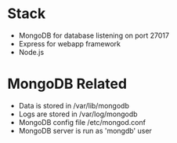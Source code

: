 # Stack
* MongoDB for database listening on port 27017
* Express for webapp framework
* Node.js

# MongoDB Related
* Data is stored in /var/lib/mongodb
* Logs are stored in /var/log/mongodb
* MongoDB config file /etc/mongod.conf
* MongoDB server is run as 'mongdb' user

